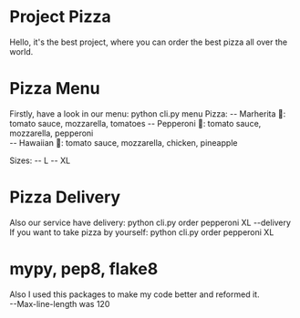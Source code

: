 # Project Pizza
Hello, it's the best project, where you can order the best pizza all over the world.

# Pizza Menu
Firstly, have a look in our menu:  python cli.py menu
Pizza:
 -- Marherita 🧀: tomato sauce, mozzarella, tomatoes
 -- Pepperoni 🥩: tomato sauce, mozzarella, pepperoni        
 -- Hawaiian 🍍: tomato sauce, mozzarella, chicken, pineapple


Sizes:
 -- L
 -- XL

 
# Pizza Delivery
Also our service have delivery: 
python cli.py order pepperoni XL  --delivery
If you want to take pizza by yourself:
python cli.py order pepperoni XL   


# mypy, pep8, flake8
Also I used this packages to make my code better and reformed it.  
--Max-line-length was 120     
